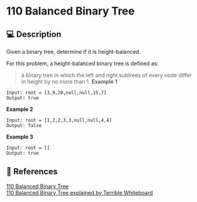 # 110 Balanced Binary Tree

## 💻 Description

Given a binary tree, determine if it is height-balanced.

For this problem, a height-balanced binary tree is defined as:

> a binary tree in which the left and right subtrees of every node differ in height by no more than 1.
> **Example 1**

```
Input: root = [3,9,20,null,null,15,7]
Output: true
```

**Example 2**

```
Input: root = [1,2,2,3,3,null,null,4,4]
Output: false
```

**Example 3**

```
Input: root = []
Output: true
```

## 🔗 References

[110 Balanced Binary Tree](https://leetcode.com/problems/balanced-binary-tree/)\
[110 Balanced Binary Tree explained by Terrible Whiteboard](https://www.youtube.com/watch?v=_pP1UaL-Xi8)
